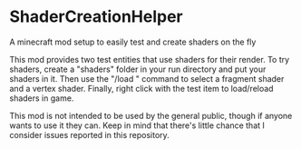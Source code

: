 # ShaderCreationHelper
A minecraft mod setup to easily test and create shaders on the fly

This mod provides two test entities that use shaders for their render. 
To try shaders, create a "shaders" folder in your run directory and put your shaders in it. 
Then use the "/load <file>" command to select a fragment shader and a vertex shader.
Finally, right click with the test item to load/reload shaders in game.

This mod is not intended to be used by the general public, though if anyone wants to use it they can.
Keep in mind that there's little chance that I consider issues reported in this repository.
